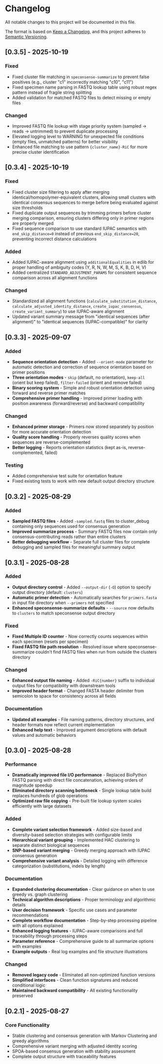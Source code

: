 # Changelog

All notable changes to this project will be documented in this file.

The format is based on [Keep a Changelog](https://keepachangelog.com/en/1.0.0/),
and this project adheres to [Semantic Versioning](https://semver.org/spec/v2.0.0.html).

## [0.3.5] - 2025-10-19

### Fixed
- Fixed cluster file matching in `speconsense-summarize` to prevent false positives (e.g., cluster "c1" incorrectly matching "c10", "c11")
- Fixed specimen name parsing in FASTQ lookup table using robust regex pattern instead of fragile string splitting
- Added validation for matched FASTQ files to detect missing or empty files

### Changed
- Improved FASTQ file lookup with stage priority system (sampled → reads → untrimmed) to prevent duplicate processing
- Elevated logging level to WARNING for unexpected file conditions (empty files, unmatched patterns) for better visibility
- Enhanced file matching to use pattern `{cluster_name}-RiC` for more precise cluster identification

## [0.3.4] - 2025-10-19

### Fixed
- Fixed cluster size filtering to apply after merging identical/homopolymer-equivalent clusters, allowing small clusters with identical consensus sequences to merge before being evaluated against size thresholds
- Fixed duplicate output sequences by trimming primers before cluster merging comparison, ensuring clusters differing only in primer regions are properly merged
- Fixed sequence comparison to use standard IUPAC semantics with `end_skip_distance=0` instead of previous `end_skip_distance=20`, preventing incorrect distance calculations

### Added
- Added IUPAC-aware alignment using `additionalEqualities` in edlib for proper handling of ambiguity codes (Y, R, N, W, M, S, K, B, D, H, V)
- Added centralized `STANDARD_ADJUSTMENT_PARAMS` for consistent sequence comparison across all alignment functions

### Changed
- Standardized all alignment functions (`calculate_substitution_distance`, `calculate_adjusted_identity_distance`, `create_iupac_consensus`, `create_variant_summary`) to use IUPAC-aware alignment
- Updated variant summary message from "identical sequences (after alignment)" to "identical sequences (IUPAC-compatible)" for clarity

## [0.3.3] - 2025-09-07

### Added
- **Sequence orientation detection** - Added `--orient-mode` parameter for automatic detection and correction of sequence orientation based on primer positions
- **Three orientation modes** - `skip` (default, no orientation), `keep-all` (orient but keep failed), `filter-failed` (orient and remove failed)
- **Binary scoring system** - Simple and robust orientation detection using forward and reverse primer matches
- **Comprehensive primer handling** - Improved primer loading with position awareness (forward/reverse) and backward compatibility

### Changed
- **Enhanced primer storage** - Primers now stored separately by position for more accurate orientation detection
- **Quality score handling** - Properly reverses quality scores when sequences are reverse-complemented
- **Better logging** - Reports orientation statistics (kept as-is, reverse-complemented, failed)

### Testing
- Added comprehensive test suite for orientation feature
- Fixed existing tests to work with new default output directory structure

## [0.3.2] - 2025-08-29

### Added
- **Sampled FASTQ files** - Added `-sampled.fastq` files to cluster_debug containing only sequences used for consensus generation
- **Improved summarize process** - Summary FASTQ files now contain only consensus-contributing reads rather than entire clusters
- **Better debugging workflow** - Separate full cluster files for complete debugging and sampled files for meaningful summary output

## [0.3.1] - 2025-08-28

### Added
- **Output directory control** - Added `--output-dir` (`-O`) option to specify output directory (default: `clusters`)
- **Automatic primer detection** - Automatically searches for `primers.fasta` in input file directory when `--primers` not specified
- **Enhanced speconsense-summarize defaults** - `--source` now defaults to `clusters` to match speconsense output directory

### Fixed
- **Fixed Multiple ID counter** - Now correctly counts sequences within each specimen (resets per specimen)
- **Fixed FASTQ file path resolution** - Resolved issue where speconsense-summarize couldn't find FASTQ files when run from outside the clusters directory

### Changed
- **Enhanced output file naming** - Added `-RiC{number}` suffix to individual output files for compatibility with downstream tools
- **Improved header format** - Changed FASTA header delimiter from semicolon to space for consistency across all fields

### Documentation
- **Updated all examples** - File naming patterns, directory structures, and header formats now reflect current implementation
- **Enhanced help text** - Improved argument descriptions with default values and automatic behaviors

## [0.3.0] - 2025-08-28

### Performance
- **Dramatically improved file I/O performance** - Replaced BioPython FASTQ parsing with direct file concatenation, achieving orders of magnitude speedup
- **Eliminated directory scanning bottleneck** - Single lookup table build replaces hundreds of glob operations
- **Optimized raw file copying** - Pre-built file lookup system scales efficiently with large datasets

### Added
- **Complete variant selection framework** - Added size-based and diversity-based selection strategies with configurable limits
- **Hierarchical variant grouping** - Implemented HAC clustering to separate distinct biological sequences
- **SNP-based variant merging** - Greedy merging approach with IUPAC consensus generation
- **Comprehensive variant analysis** - Detailed logging with difference categorization (substitutions, indels by length)

### Documentation
- **Expanded clustering documentation** - Clear guidance on when to use greedy vs. graph clustering
- **Technical algorithm descriptions** - Proper terminology and algorithmic details
- **User decision framework** - Specific use cases and parameter recommendations
- **Complete workflow documentation** - Step-by-step processing pipeline with all options explained
- **Enhanced logging features** - IUPAC-aware comparisons and full traceability through processing steps
- **Parameter reference** - Comprehensive guide to all summarize options with examples
- **Example outputs** - Real log examples and file structure illustrations

### Changed
- **Removed legacy code** - Eliminated all non-optimized function versions
- **Simplified interfaces** - Clean function signatures and reduced conditional logic
- **Maintained backward compatibility** - All existing functionality preserved

## [0.2.1] - 2025-08-27

### Core Functionality
- Stable clustering and consensus generation with Markov Clustering and greedy algorithms
- Comprehensive variant merging with adjusted identity scoring
- SPOA-based consensus generation with stability assessment
- Complete output structure with traceability features
